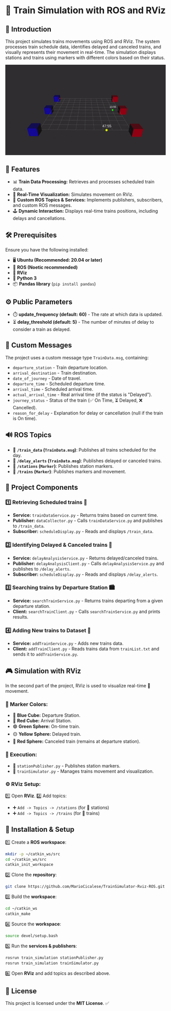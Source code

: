 # 🚆 Train Simulation with ROS and RViz

## 🔹 Introduction

This project simulates trains movements using ROS and RViz. The system processes train schedule data, identifies delayed and canceled trains, and visually represents their movement in real-time. The simulation displays stations and trains using markers with different colors based on their status.

![Simulation GIF](images/simulation.gif)

## 🌟 Features

- 📊 **Train Data Processing:** Retrieves and processes scheduled train data.
- 🎥 **Real-Time Visualization:** Simulates movement on RViz.
- 🔄 **Custom ROS Topics & Services:** Implements publishers, subscribers, and custom ROS messages.
- 🕹️ **Dynamic Interaction:** Displays real-time trains positions, including delays and cancellations.

## 🛠️ Prerequisites

Ensure you have the following installed:

- 🖥️ **Ubuntu (Recommended: 20.04 or later)**
- 🤖 **ROS (Noetic recommended)**
- 👀 **RViz**
- 🐍 **Python 3**
- 📦 **Pandas library** (`pip install pandas`)

## ⚙️ Public Parameters

- ⏱️ **update_frequency (default: 60)** - The rate at which data is updated.
- ⏳ **delay_threshold (default: 5)** - The number of minutes of delay to consider a train as delayed.

## 📨 Custom Messages

The project uses a custom message type `TrainData.msg`, containing:

- `departure_station` - Train departure location.
- `arrival_destination` - Train destination.
- `date_of_journey` - Date of travel.
- `departure_time` - Scheduled departure time.
- `arrival_time` - Scheduled arrival time.
- `actual_arrival_time` - Real arrival time (if the status is "Delayed").
- `journey_status` - Status of the train (✅ On Time, ⏳ Delayed, ❌ Cancelled).
- `reason_for_delay` - Explanation for delay or cancellation (null if the train is On time).

## 🔊 ROS Topics

- 📢 **`/train_data` (`TrainData.msg`)**: Publishes all trains scheduled for the day.
- 📢 **`/delay_alerts` (`TrainData.msg`)**: Publishes delayed or canceled trains.
- 📍 **`/stations` (`Marker`)**: Publishes station markers.
- 🚆 **`/trains` (`Marker`)**: Publishes markers and movement.

## 🔧 Project Components

### 1️⃣ Retrieving Scheduled trains 🚆

- **Service:** `trainDataService.py` - Returns trains based on current time.
- **Publisher:** `dataCollector.py` - Calls `trainDataService.py` and publishes to `/train_data`.
- **Subscriber:** `scheduleDisplay.py` - Reads and displays `/train_data`.

### 2️⃣ Identifying Delayed & Canceled trains 🚆

- **Service:** `delayAnalysisService.py` - Returns delayed/canceled trains.
- **Publisher:** `delayAnalysisClient.py` - Calls `delayAnalysisService.py` and publishes to `/delay_alerts`.
- **Subscriber:** `scheduleDisplay.py` - Reads and displays `/delay_alerts`.

### 3️⃣ Searching trains by Departure Station 🏙️

- **Service:** `searchTrainService.py` - Returns trains departing from a given departure station.
- **Client:** `searchTrainClient.py` - Calls `searchTrainService.py` and prints results.

### 4️⃣ Adding New trains to Dataset 🚆

- **Service:** `addTrainService.py` - Adds new trains data.
- **Client:** `addTrainClient.py` - Reads trains data from `trainList.txt` and sends it to `addTrainService.py`.

## 🎮 Simulation with RViz

In the second part of the project, RViz is used to visualize real-time 🚆 movement.

### 🎨 Marker Colors:

- 🔵 **Blue Cube:** Departure Station.
- 🔴 **Red Cube:** Arrival Station.
- 🟢 **Green Sphere:** On-time train.
- 🟡 **Yellow Sphere:** Delayed train.
- 🔴 **Red Sphere:** Canceled train (remains at departure station).

### 🏃 Execution:

- 📍 `stationPublisher.py` - Publishes station markers.
- 🚆 `trainSimulator.py` - Manages trains movement and visualization.

### ⚙️ RViz Setup:

1️⃣ Open **RViz**.
2️⃣ Add topics:
   - ➕ `Add -> Topics -> /stations` (for 🏢 stations)
   - ➕ `Add -> Topics -> /trains` (for 🚆 trains)

## 🔧 Installation & Setup

1️⃣ Create a **ROS workspace**:
   ```sh
   mkdir -p ~/catkin_ws/src
   cd ~/catkin_ws/src
   catkin_init_workspace
   ```
2️⃣ Clone the **repository**:
   ```sh
   git clone https://github.com/MarioCicalese/TrainSimulator-Rviz-ROS.git
   ```
3️⃣ Build the **workspace**:
   ```sh
   cd ~/catkin_ws
   catkin_make
   ```
4️⃣ Source the **workspace**:
   ```sh
   source devel/setup.bash
   ```
5️⃣ Run the **services & publishers**:
   ```sh
   rosrun train_simulation stationPublisher.py
   rosrun train_simulation trainSimulator.py
   ```
6️⃣ Open **RViz** and add topics as described above.

## 📜 License

This project is licensed under the **MIT License**. ✅

